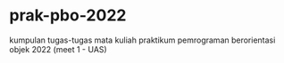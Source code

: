 # prak-pbo-2022
kumpulan tugas-tugas mata kuliah praktikum pemrograman berorientasi objek 2022 (meet 1 - UAS)
